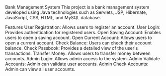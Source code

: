 Bank Management System
This project is a bank management system developed using Java technologies such as Servlets, JSP, Hibernate, JavaScript, CSS, HTML, and MySQL database.

Features
User Registration: Allows users to register an account.
User Login: Provides authentication for registered users.
Open Saving Account: Enables users to open a saving account.
Open Current Account: Allows users to open a current account.
Check Balance: Users can check their account balance.
Check Passbook: Provides a detailed view of the user's transactions.
Transfer Money: Allows users to transfer money between accounts.
Admin Login: Allows admin access to the system.
Admin Validate Accounts: Admin can validate user accounts.
Admin Check Accounts: Admin can view all user accounts.
